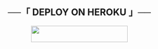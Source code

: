<h2 align="center">
    ──「 DEPLOY ON HEROKU 」──
</h2>

<p p align="center"><a href="https://heroku.com/deploy?template=https://github.com/DuskyMusic/System/tree/System"> <img src="https://img.shields.io/badge/Deploy%20To%20Heroku-purple?style=for-the-badge&logo=heroku" width="220" height="38.45"/></a></p>
